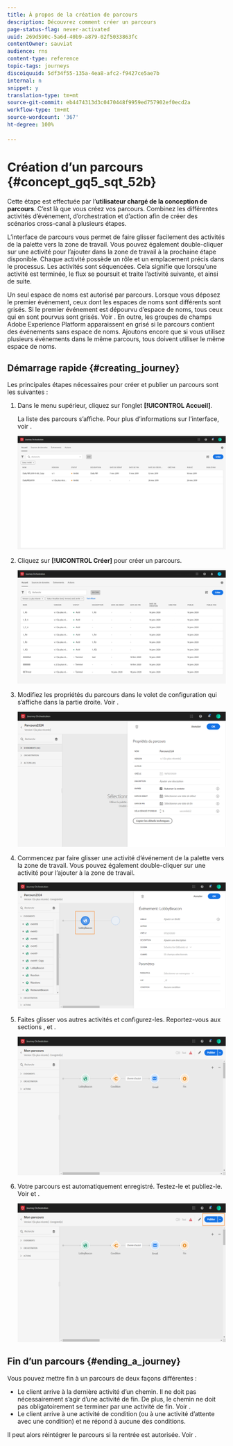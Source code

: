 ```yaml
---
title: À propos de la création de parcours
description: Découvrez comment créer un parcours
page-status-flag: never-activated
uuid: 269d590c-5a6d-40b9-a879-02f5033863fc
contentOwner: sauviat
audience: rns
content-type: reference
topic-tags: journeys
discoiquuid: 5df34f55-135a-4ea8-afc2-f9427ce5ae7b
internal: n
snippet: y
translation-type: tm+mt
source-git-commit: eb4474313d3c0470448f9959ed757902ef0ecd2a
workflow-type: tm+mt
source-wordcount: '367'
ht-degree: 100%

---
```




# Création d’un parcours {#concept_gq5_sqt_52b}

Cette étape est effectuée par l’**utilisateur chargé de la conception de parcours**. C’est là que vous créez vos parcours. Combinez les différentes activités d’événement, d’orchestration et d’action afin de créer des scénarios cross-canal à plusieurs étapes.

L’interface de parcours vous permet de faire glisser facilement des activités de la palette vers la zone de travail. Vous pouvez également double-cliquer sur une activité pour l’ajouter dans la zone de travail à la prochaine étape disponible. Chaque activité possède un rôle et un emplacement précis dans le processus. Les activités sont séquencées. Cela signifie que lorsqu’une activité est terminée, le flux se poursuit et traite l’activité suivante, et ainsi de suite.

Un seul espace de noms est autorisé par parcours. Lorsque vous déposez le premier événement, ceux dont les espaces de noms sont différents sont grisés. Si le premier événement est dépourvu d’espace de noms, tous ceux qui en sont pourvus sont grisés. Voir [](../event/selecting-the-namespace.md). En outre, les groupes de champs Adobe Experience Platform apparaissent en grisé si le parcours contient des événements sans espace de noms. Ajoutons encore que si vous utilisez plusieurs événements dans le même parcours, tous doivent utiliser le même espace de noms.

## Démarrage rapide {#creating_journey}

Les principales étapes nécessaires pour créer et publier un parcours sont les suivantes :

1. Dans le menu supérieur, cliquez sur l’onglet **[!UICONTROL Accueil]**.

   La liste des parcours s’affiche. Pour plus d’informations sur l’interface, voir [](../building-journeys/using-the-journey-designer.md).

   ![](../assets/journey30.png)

1. Cliquez sur **[!UICONTROL Créer]** pour créer un parcours.

   ![](../assets/journey31.png)

1. Modifiez les propriétés du parcours dans le volet de configuration qui s’affiche dans la partie droite. Voir [](../building-journeys/changing-properties.md).

   ![](../assets/journey32.png)

1. Commencez par faire glisser une activité d’événement de la palette vers la zone de travail. Vous pouvez également double-cliquer sur une activité pour l’ajouter à la zone de travail.

   ![](../assets/journey33.png)

1. Faites glisser vos autres activités et configurez-les. Reportez-vous aux sections [](../building-journeys/event-activities.md), [](../building-journeys/about-orchestration-activities.md) et [](../building-journeys/about-action-activities.md).

   ![](../assets/journey34.png)

1. Votre parcours est automatiquement enregistré. Testez-le et publiez-le. Voir [](../building-journeys/testing-the-journey.md) et [](../building-journeys/publishing-the-journey.md).

   ![](../assets/journey36.png)

## Fin d’un parcours {#ending_a_journey}

Vous pouvez mettre fin à un parcours de deux façons différentes :

* Le client arrive à la dernière activité d’un chemin. Il ne doit pas nécessairement s’agir d’une activité de fin. De plus, le chemin ne doit pas obligatoirement se terminer par une activité de fin. Voir [](../building-journeys/end-activity.md).
* Le client arrive à une activité de condition (ou à une activité d’attente avec une condition) et ne répond à aucune des conditions.

Il peut alors réintégrer le parcours si la rentrée est autorisée. Voir [](../building-journeys/changing-properties.md).
